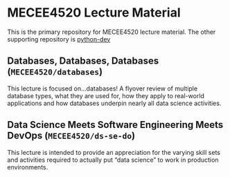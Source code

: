 # MECEE4520 Lecture Material

This is the primary repository for MECEE4520 lecture material. The
other supporting repository is [python-dev](https://github.com/rhoai/python-dev)

## Databases, Databases, Databases (`MECEE4520/databases`)

This lecture is focused on...databases! A flyover review of multiple database
types, what they are used for, how they apply to real-world applications
and how databases underpin nearly all data science activities.

## Data Science Meets Software Engineering Meets DevOps (`MECEE4520/ds-se-do`)

This lecture is intended to provide an appreciation for the varying skill sets
and activities required to actually put “data science” to work in production
environments.
